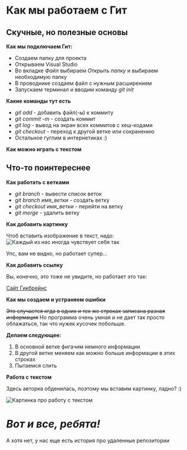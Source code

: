 # Как мы работаем с Гит

## Скучные, но полезные основы 
**Как мы подключаем Гит:**

* Создаем папку для проекта
* Открываем Visual Studio
* Во вкладке *Файл* выбираем *Открыть папку* и выбираем необходимую папку 
* В проводнике создаем файл с нужным расширением
* Запускаем терминал и вводим команду *git init* 

**Какие команды тут есть**
* *git add* - добавить файл(-ы) к коммиту
* *git commit -m* - создать коммит
* *git log* - вывод на экран всех коммитов с хеш-кодами
* *git checkout* - переход к другой ветке или сохранению
* Остальное гуглим в интернетиках :)

**Как можно играть с текстом**
## Что-то поинтереснее
**Как работать с ветками**
* *git branch* - вывести список веток
* *git branch имя_ветки* - создать ветку
* *git checkout имя_ветки* - перейти на ветку
* *git merge* - удалить ветку

**Как добавить картинку**

Чтоб вставить изображение в текст, надо: 
![Каждый из нас иногда чувствует себя так](everyone.jpg)

Упс, вам не видно, но работает супер...

**Как добавить ссылку**

Вы, конечно, это тоже не увидите, но работает это так:

[Сайт Гикбрейнс](https://gb.ru/)

**Как мы создаем и устраняем ошибки**

~~Это случается кгда в одних и тех же строках записана разная информация~~ Но программа очень умная и не дает так просто облажаться, так что нужек кусочек побольше. 

**Делаем следующее:**

1. В основной ветке фигачим немного информации
2. В другой ветке меняем как можно больше информации в этих строках
3. Пытаемся слить


**Работа с текстом**

Здесь авторка обденилась, поэтому мы вставим картинку, ладно? :)

![Картинка про работу с текстом](sintaxis.png)

# ***Вот и все, ребята!***

А хотя нет, у нас еще есть история про удаленные репозитории